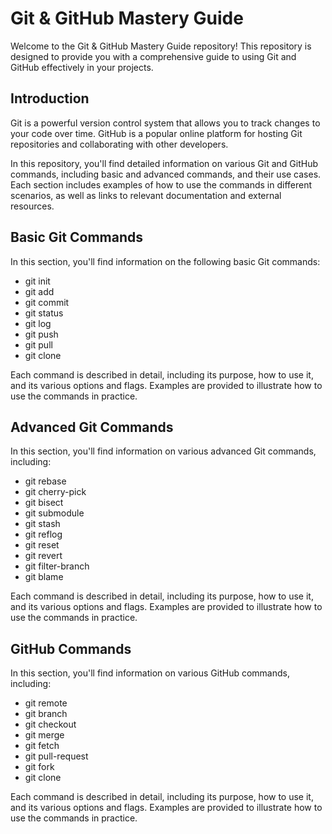 # Git & GitHub Mastery Guide

Welcome to the Git & GitHub Mastery Guide repository! This repository is designed to provide you with a comprehensive guide to using Git and GitHub effectively in your projects.


## Introduction

Git is a powerful version control system that allows you to track changes to your code over time. GitHub is a popular online platform for hosting Git repositories and collaborating with other developers.


In this repository, you'll find detailed information on various Git and GitHub commands, including basic and advanced commands, and their use cases. Each section includes examples of how to use the commands in different scenarios, as well as links to relevant documentation and external resources.

## Basic Git Commands
In this section, you'll find information on the following basic Git commands:

* git init
* git add
* git commit
* git status
* git log
* git push
* git pull
* git clone

Each command is described in detail, including its purpose, how to use it, and its various options and flags. Examples are provided to illustrate how to use the commands in practice.


## Advanced Git Commands
In this section, you'll find information on various advanced Git commands, including:

* git rebase
* git cherry-pick
* git bisect
* git submodule
* git stash
* git reflog
* git reset
* git revert
* git filter-branch
* git blame

Each command is described in detail, including its purpose, how to use it, and its various options and flags. Examples are provided to illustrate how to use the commands in practice.

## GitHub Commands
In this section, you'll find information on various GitHub commands, including:

* git remote
* git branch
* git checkout
* git merge
* git fetch
* git pull-request
* git fork
* git clone

Each command is described in detail, including its purpose, how to use it, and its various options and flags. Examples are provided to illustrate how to use the commands in practice.
